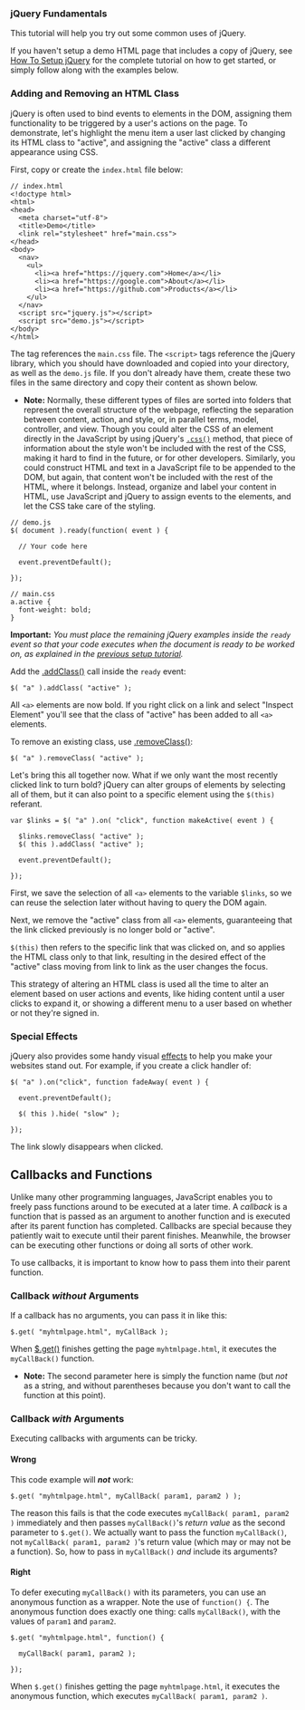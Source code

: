 <script>{
  "title": "Using jQuery",
  "level": "beginner"
}</script>

### jQuery Fundamentals

This tutorial will help you try out some common uses of jQuery.

If you haven't setup a demo HTML page that includes a copy of jQuery, see [How To Setup jQuery](https://learn.jquery.com/about-jquery/how-to-setup-jQuery/) for the complete tutorial on how to get started, or simply follow along with the examples below.

### Adding and Removing an HTML Class

jQuery is often used to bind events to elements in the DOM, assigning them functionality to be triggered by a user's actions on the page. To demonstrate, let's highlight the menu item a user last clicked by changing its HTML class to "active", and assigning the "active" class a different appearance using CSS.

First, copy or create the `index.html` file below:

```
// index.html
<!doctype html>
<html>
<head>
  <meta charset="utf-8">
  <title>Demo</title>
  <link rel="stylesheet" href="main.css">
</head>
<body>
  <nav>
    <ul>
      <li><a href="https://jquery.com">Home</a></li>
      <li><a href="https://google.com">About</a></li>
      <li><a href="https://github.com">Products</a></li>
    </ul>
  </nav>
  <script src="jquery.js"></script>
  <script src="demo.js"></script>
</body>
</html>
```

The <link> tag references the `main.css` file. The `<script>` tags reference the jQuery library, which you should have downloaded and copied into your directory, as well as the `demo.js` file. If you don't already have them, create these two files in the same directory and copy their content as shown below.

* **Note:** Normally, these different types of files are sorted into folders that represent the overall structure of the webpage, reflecting the separation between content, action, and style, or, in parallel terms, model, controller, and view. Though you could alter the CSS of an element directly in the JavaScript by using jQuery's [`.css()`](https://api.jquery.com/css/) method, that piece of information about the style won't be included with the rest of the CSS, making it hard to find in the future, or for other developers. Similarly, you could construct HTML and text in a JavaScript file to be appended to the DOM, but again, that content won't be included with the rest of the HTML, where it belongs. Instead, organize and label your content in HTML, use JavaScript and jQuery to assign events to the elements, and let the CSS take care of the styling.

```
// demo.js
$( document ).ready(function( event ) {

  // Your code here

  event.preventDefault();

});
```

```
// main.css
a.active {
  font-weight: bold;
}
```

**Important:** *You must place the remaining jQuery examples inside the `ready` event so that your code executes when the document is ready to be worked on, as explained in the [previous setup tutorial](https://learn.jquery.com/about-jquery/how-to-setup-jQuery/).*

Add the [.addClass()](https://api.jquery.com/addClass/) call inside the `ready` event:

```
$( "a" ).addClass( "active" );
```

All `<a>` elements are now bold. If you right click on a link and select "Inspect Element" you'll see that the class of "active" has been added to all `<a>` elements.

To remove an existing class, use [.removeClass()](https://api.jquery.com/removeClass/):

```
$( "a" ).removeClass( "active" );
```

Let's bring this all together now. What if we only want the most recently clicked link to turn bold? jQuery can alter groups of elements by selecting all of them, but it can also point to a specific element using the `$(this)` referant.

```
var $links = $( "a" ).on( "click", function makeActive( event ) {

  $links.removeClass( "active" );
  $( this ).addClass( "active" );

  event.preventDefault();

});
```

First, we save the selection of all `<a>` elements to the variable `$links`, so we can reuse the selection later without having to query the DOM again.

Next, we remove the "active" class from all `<a>` elements, guaranteeing that the link clicked previously is no longer bold or "active".

`$(this)` then refers to the specific link that was clicked on, and so applies the HTML class only to that link, resulting in the desired effect of the "active" class moving from link to link as the user changes the focus.

This strategy of altering an HTML class is used all the time to alter an element based on user actions and events, like hiding content until a user clicks to expand it, or showing a different menu to a user based on whether or not they're signed in.

### Special Effects

jQuery also provides some handy visual [effects](https://api.jquery.com/category/effects/) to help you make your websites stand out. For example, if you create a click handler of:

```
$( "a" ).on("click", function fadeAway( event ) {

  event.preventDefault();

  $( this ).hide( "slow" );

});
```

The link slowly disappears when clicked.

## Callbacks and Functions

Unlike many other programming languages, JavaScript enables you to freely pass functions around to be executed at a later time. A *callback* is a function that is passed as an argument to another function and is executed after its parent function has completed. Callbacks are special because they patiently wait to execute until their parent finishes. Meanwhile, the browser can be executing other functions or doing all sorts of other work.

To use callbacks, it is important to know how to pass them into their parent function.

### Callback *without* Arguments

If a callback has no arguments, you can pass it in like this:

```
$.get( "myhtmlpage.html", myCallBack );
```

When [$.get()](https://api.jquery.com/jQuery.get/) finishes getting the page `myhtmlpage.html`, it executes the `myCallBack()` function.

* **Note:** The second parameter here is simply the function name (but *not* as a string, and without parentheses because you don't want to call the function at this point).

### Callback *with* Arguments

Executing callbacks with arguments can be tricky.

#### Wrong

This code example will ***not*** work:

```
$.get( "myhtmlpage.html", myCallBack( param1, param2 ) );
```

The reason this fails is that the code executes `myCallBack( param1, param2 )` immediately and then passes `myCallBack()`'s *return value* as the second parameter to `$.get()`. We actually want to pass the function `myCallBack()`, not `myCallBack( param1, param2 )`'s return value (which may or may not be a function). So, how to pass in `myCallBack()` *and* include its arguments?

#### Right

To defer executing `myCallBack()` with its parameters, you can use an anonymous function as a wrapper. Note the use of `function() {`. The anonymous function does exactly one thing: calls `myCallBack()`, with the values of `param1` and `param2`.

```
$.get( "myhtmlpage.html", function() {

  myCallBack( param1, param2 );

});
```

When `$.get()` finishes getting the page `myhtmlpage.html`, it executes the anonymous function, which executes `myCallBack( param1, param2 )`.
